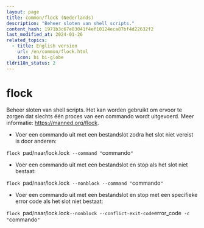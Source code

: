 ```yaml
---
layout: page
title: common/flock (Nederlands)
description: "Beheer sloten van shell scripts."
content_hash: 1971b3c67e83041f4ef10124eca87bf4d22632f2
last_modified_at: 2024-01-26
related_topics:
  - title: English version
    url: /en/common/flock.html
    icon: bi bi-globe
tldri18n_status: 2
---
```

# flock

Beheer sloten van shell scripts.
Het kan worden gebruikt om ervoor te zorgen dat slechts één proces van een commando wordt uitgevoerd.
Meer informatie: <https://manned.org/flock>.

- Voer een commando uit met een bestandslot zodra het slot niet vereist is door anderen:

`flock `<span class="tldr-var badge badge-pill bg-dark-lm bg-white-dm text-white-lm text-dark-dm font-weight-bold">pad/naar/lock.lock</span>` --command "`<span class="tldr-var badge badge-pill bg-dark-lm bg-white-dm text-white-lm text-dark-dm font-weight-bold">commando</span>`"`

- Voer een commando uit met een bestandslot en stop als het slot niet bestaat:

`flock `<span class="tldr-var badge badge-pill bg-dark-lm bg-white-dm text-white-lm text-dark-dm font-weight-bold">pad/naar/lock.lock</span>` --nonblock --command "`<span class="tldr-var badge badge-pill bg-dark-lm bg-white-dm text-white-lm text-dark-dm font-weight-bold">commando</span>`"`

- Voer een commando uit met een bestandslot en stop met een specifieke error code als het slot niet bestaat:

`flock `<span class="tldr-var badge badge-pill bg-dark-lm bg-white-dm text-white-lm text-dark-dm font-weight-bold">pad/naar/lock.lock</span>` --nonblock --conflict-exit-code `<span class="tldr-var badge badge-pill bg-dark-lm bg-white-dm text-white-lm text-dark-dm font-weight-bold">error_code</span>` -c "`<span class="tldr-var badge badge-pill bg-dark-lm bg-white-dm text-white-lm text-dark-dm font-weight-bold">commando</span>`"`
